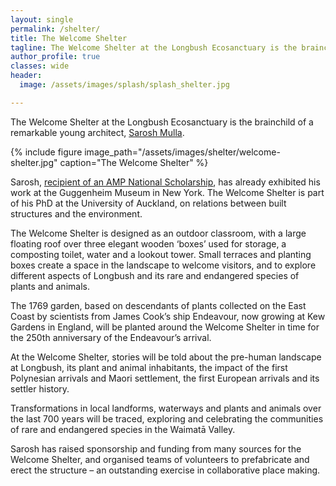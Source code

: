 ```yaml
---
layout: single
permalink: /shelter/
title: The Welcome Shelter
tagline: The Welcome Shelter at the Longbush Ecosanctuary is the brainchild of a remarkable young architect, Sarosh Mulla.
author_profile: true
classes: wide
header:
  image: /assets/images/splash/splash_shelter.jpg

---
```


The Welcome Shelter at the Longbush Ecosanctuary is the brainchild of a remarkable young architect, [Sarosh Mulla](https://bestawards.co.nz/spatial/emerging-designer/sarosh-mulla-design/longbush-ecosanctuary-welcome-shelter/).

{% include figure image_path="/assets/images/shelter/welcome-shelter.jpg" caption="The Welcome Shelter" %}

Sarosh, [recipient of an AMP National Scholarship](http://architecturenow.co.nz/articles/scholarship-recipient-gives-to-charity/), has already exhibited his work at the Guggenheim Museum in New York. The Welcome Shelter is part of his PhD at the University of Auckland, on relations between built structures and the environment.

The Welcome Shelter is designed as an outdoor classroom, with a large floating roof over three elegant wooden ‘boxes’ used for storage, a composting toilet, water and a lookout tower. Small terraces and planting boxes create a space in the landscape to welcome visitors, and to explore different aspects of Longbush and its rare and endangered species of plants and animals.

The 1769 garden, based on descendants of plants collected on the East Coast by scientists from James Cook’s ship Endeavour, now growing at Kew Gardens in England, will be planted around the Welcome Shelter in time for the 250th anniversary of the Endeavour’s arrival.

At the Welcome Shelter, stories will be told about the pre-human landscape at Longbush, its plant and animal inhabitants, the impact of the first Polynesian arrivals and Maori settlement, the first European arrivals and its settler history.

Transformations in local landforms, waterways and plants and animals over the last 700 years will be traced, exploring and celebrating the communities of rare and endangered species in the Waimatā Valley.

Sarosh has raised sponsorship and funding from many sources for the Welcome Shelter, and organised teams of volunteers to prefabricate and erect the structure – an outstanding exercise in collaborative place making.